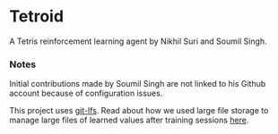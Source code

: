 # Tetroid
A Tetris reinforcement learning agent by Nikhil Suri and Soumil Singh.

### Notes
Initial contributions made by Soumil Singh are not linked to his Github account because of configuration issues.

This project uses [git-lfs](https://git-lfs.github.com/). Read about how we used large file storage to manage large files of learned values after training sessions [here](values/experiments.md).
